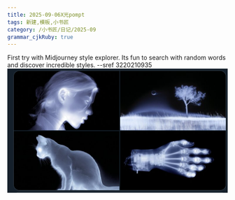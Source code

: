 ```yaml
---
title: 2025-09-06X光pompt
tags: 新建,模板,小书匠
category: /小书匠/日记/2025-09
grammar_cjkRuby: true
---
```


First try with Midjourney style explorer. Its fun to search with random words and discover incredible styles. --sref 3220210935
![enter description here](./images/1757135041949.png)

